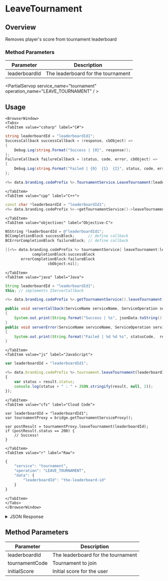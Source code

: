 # LeaveTournament
## Overview
Removes player's score from tournament leaderboard


### Method Parameters
Parameter | Description
--------- | -----------
leaderboardId | The leaderboard for the tournament

<PartialServop service_name="tournament" operation_name="LEAVE_TOURNAMENT" / >

## Usage

```mdx-code-block
<BrowserWindow>
<Tabs>
<TabItem value="csharp" label="C#">
```

```csharp
string leaderboardId = "leaderboardId1";
SuccessCallback successCallback = (response, cbObject) =>
{
    Debug.Log(string.Format("Success | {0}", response));
};
FailureCallback failureCallback = (status, code, error, cbObject) =>
{
    Debug.Log(string.Format("Failed | {0}  {1}  {2}", status, code, error));
};

<%= data.branding.codePrefix %>.TournamentService.LeaveTournament(leaderboardId, successCallback, failureCallback);
```

```mdx-code-block
</TabItem>
<TabItem value="cpp" label="C++">
```

```cpp
const char *leaderboardId = "leaderboardId1";
<%= data.branding.codePrefix %>->getTournamentService()->leaveTournament(leaderboardId, this);
```

```mdx-code-block
</TabItem>
<TabItem value="objectivec" label="Objective-C">
```

```objectivec
NSString *leaderboardId = @"leaderboardId1";
BCCompletionBlock successBlock;      // define callback
BCErrorCompletionBlock failureBlock; // define callback

[[<%= data.branding.codePrefix %> tournamentService] leaveTournament:leaderboardId
            completionBlock:successBlock
       errorCompletionBlock:failureBlock
                   cbObject:nil];
```

```mdx-code-block
</TabItem>
<TabItem value="java" label="Java">
```

```java
String leaderboardId = "leaderboardId1";
this; // implements IServerCallback

<%= data.branding.codePrefix %>.getTournamentService().leaveTournament(leaderboardId, this);

public void serverCallback(ServiceName serviceName, ServiceOperation serviceOperation, JSONObject jsonData)
{
    System.out.print(String.format("Success | %s", jsonData.toString()));
}
public void serverError(ServiceName serviceName, ServiceOperation serviceOperation, int statusCode, int reasonCode, String jsonError)
{
    System.out.print(String.format("Failed | %d %d %s", statusCode,  reasonCode, jsonError.toString()));
}
```

```mdx-code-block
</TabItem>
<TabItem value="js" label="JavaScript">
```

```javascript
var leaderboardId = "leaderboardId1";

<%= data.branding.codePrefix %>.tournament.leaveTournament(leaderboardId, result =>
{
	var status = result.status;
	console.log(status + " : " + JSON.stringify(result, null, 2));
});
```

```mdx-code-block
</TabItem>
<TabItem value="cfs" label="Cloud Code">
```

```cfscript
var leaderboardId = "leaderboardId1";
var tournamentProxy = bridge.getTournamentServiceProxy();

var postResult = tournamentProxy.leaveTournament(leaderboardId);
if (postResult.status == 200) {
    // Success!
}
```

```mdx-code-block
</TabItem>
<TabItem value="r" label="Raw">
```

```r
{
	"service": "tournament",
	"operation": "LEAVE_TOURNAMENT",
	"data": {
		"leaderboardId": "the-leaderboard-id"
	}
}
```

```mdx-code-block
</TabItem>
</Tabs>
</BrowserWindow>
```

<details>
<summary>JSON Response</summary>

```json
{
	"status": 200,
	"data": {
		"numScoresRemoved": 1
	}
}
```
</details>

## Method Parameters
Parameter | Description
--------- | -----------
leaderboardId | The leaderboard for the tournament
tournamentCode | Tournament to join
initialScore | Initial score for the user


